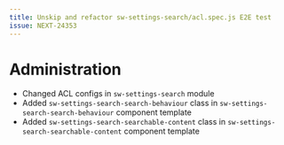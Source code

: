 ```yaml
---
title: Unskip and refactor sw-settings-search/acl.spec.js E2E test
issue: NEXT-24353
---
```

# Administration
* Changed ACL configs in `sw-settings-search` module
* Added `sw-settings-search-search-behaviour` class in `sw-settings-search-search-behaviour` component template
* Added `sw-settings-search-searchable-content` class in `sw-settings-search-searchable-content` component template
